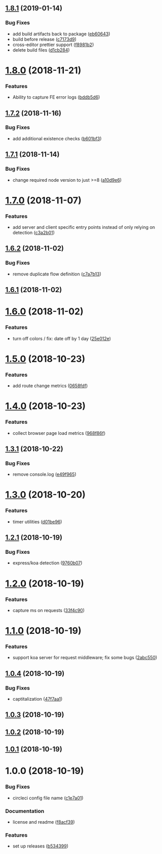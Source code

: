 ## [1.8.1](https://github.com/sprucelabsai/sprucebot-log/compare/v1.8.0...v1.8.1) (2019-01-14)


### Bug Fixes

* add build artifacts back to package ([eb60643](https://github.com/sprucelabsai/sprucebot-log/commit/eb60643))
* build before release ([c7173d9](https://github.com/sprucelabsai/sprucebot-log/commit/c7173d9))
* cross-editor prettier support ([f8981b2](https://github.com/sprucelabsai/sprucebot-log/commit/f8981b2))
* delete build files ([d1cb284](https://github.com/sprucelabsai/sprucebot-log/commit/d1cb284))

# [1.8.0](https://github.com/sprucelabsai/sprucebot-log/compare/v1.7.2...v1.8.0) (2018-11-21)


### Features

* Ability to capture FE error logs ([bddb5d6](https://github.com/sprucelabsai/sprucebot-log/commit/bddb5d6))

## [1.7.2](https://github.com/sprucelabsai/sprucebot-log/compare/v1.7.1...v1.7.2) (2018-11-16)


### Bug Fixes

* add additional existence checks ([b601bf3](https://github.com/sprucelabsai/sprucebot-log/commit/b601bf3))

## [1.7.1](https://github.com/sprucelabsai/sprucebot-log/compare/v1.7.0...v1.7.1) (2018-11-14)


### Bug Fixes

* change required node version to just >=8 ([a10d9e6](https://github.com/sprucelabsai/sprucebot-log/commit/a10d9e6))

# [1.7.0](https://github.com/sprucelabsai/sprucebot-log/compare/v1.6.2...v1.7.0) (2018-11-07)


### Features

* add server and client specific entry points instead of only relying on detection ([c3a2b01](https://github.com/sprucelabsai/sprucebot-log/commit/c3a2b01))

## [1.6.2](https://github.com/sprucelabsai/sprucebot-log/compare/v1.6.1...v1.6.2) (2018-11-02)


### Bug Fixes

* remove duplicate flow definition ([c7a7b13](https://github.com/sprucelabsai/sprucebot-log/commit/c7a7b13))

## [1.6.1](https://github.com/sprucelabsai/sprucebot-log/compare/v1.6.0...v1.6.1) (2018-11-02)

# [1.6.0](https://github.com/sprucelabsai/sprucebot-log/compare/v1.5.0...v1.6.0) (2018-11-02)


### Features

* turn off colors / fix: date off by 1 day ([25e012e](https://github.com/sprucelabsai/sprucebot-log/commit/25e012e))

# [1.5.0](https://github.com/sprucelabsai/sprucebot-log/compare/v1.4.0...v1.5.0) (2018-10-23)


### Features

* add route change metrics ([0658fdf](https://github.com/sprucelabsai/sprucebot-log/commit/0658fdf))

# [1.4.0](https://github.com/sprucelabsai/sprucebot-log/compare/v1.3.1...v1.4.0) (2018-10-23)


### Features

* collect browser page load metrics ([968f86f](https://github.com/sprucelabsai/sprucebot-log/commit/968f86f))

## [1.3.1](https://github.com/sprucelabsai/sprucebot-log/compare/v1.3.0...v1.3.1) (2018-10-22)


### Bug Fixes

* remove console.log ([e49f965](https://github.com/sprucelabsai/sprucebot-log/commit/e49f965))

# [1.3.0](https://github.com/sprucelabsai/sprucebot-log/compare/v1.2.1...v1.3.0) (2018-10-20)


### Features

* timer utilities ([d01be96](https://github.com/sprucelabsai/sprucebot-log/commit/d01be96))

## [1.2.1](https://github.com/sprucelabsai/sprucebot-log/compare/v1.2.0...v1.2.1) (2018-10-19)


### Bug Fixes

* express/koa detection ([9760b07](https://github.com/sprucelabsai/sprucebot-log/commit/9760b07))

# [1.2.0](https://github.com/sprucelabsai/sprucebot-log/compare/v1.1.0...v1.2.0) (2018-10-19)


### Features

* capture ms on requests ([33f4c90](https://github.com/sprucelabsai/sprucebot-log/commit/33f4c90))

# [1.1.0](https://github.com/sprucelabsai/sprucebot-log/compare/v1.0.4...v1.1.0) (2018-10-19)


### Features

* support koa server for request middleware; fix some bugs ([2abc550](https://github.com/sprucelabsai/sprucebot-log/commit/2abc550))

## [1.0.4](https://github.com/sprucelabsai/sprucebot-log/compare/v1.0.3...v1.0.4) (2018-10-19)


### Bug Fixes

* captitalization ([47f7aa1](https://github.com/sprucelabsai/sprucebot-log/commit/47f7aa1))

## [1.0.3](https://github.com/sprucelabsai/sprucebot-log/compare/v1.0.2...v1.0.3) (2018-10-19)

## [1.0.2](https://github.com/sprucelabsai/sprucebot-log/compare/v1.0.1...v1.0.2) (2018-10-19)

## [1.0.1](https://github.com/sprucelabsai/sprucebot-log/compare/v1.0.0...v1.0.1) (2018-10-19)

# 1.0.0 (2018-10-19)


### Bug Fixes

* circleci config file name ([c1e7a01](https://github.com/sprucelabsai/sprucebot-log/commit/c1e7a01))


### Documentation

* license and readme ([f8acf39](https://github.com/sprucelabsai/sprucebot-log/commit/f8acf39))


### Features

* set up releases ([b534399](https://github.com/sprucelabsai/sprucebot-log/commit/b534399))
